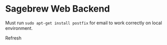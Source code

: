 # Sagebrew Web Backend #
Must run `sudo apt-get install postfix` for email to work correctly on local 
environment. 

Refresh